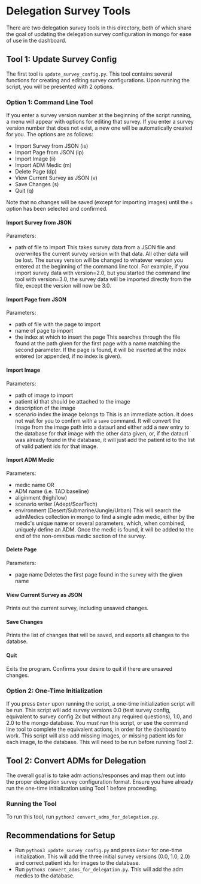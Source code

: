 # Delegation Survey Tools
There are two delegation survey tools in this directory, both of which share the goal of updating the delegation survey configuration in mongo for ease of use in the dashboard.

## Tool 1: Update Survey Config
The first tool is `update_survey_config.py`. This tool contains several functions for creating and editing survey configurations. Upon running the script, you will be presented with 2 options. 

### Option 1: Command Line Tool
If you enter a survey version number at the beginning of the script running, a menu will appear with options for editing that survey. If you enter a survey version number that does not exist, a new one will be automatically created for you. The options are as follows:
- Import Survey from JSON (is)
- Import Page from JSON (ip)
- Import Image (ii)
- Import ADM Medic (m)
- Delete Page (dp)
- View Current Survey as JSON (v)
- Save Changes (s)
- Quit (q)

Note that no changes will be saved (except for importing images) until the `s` option has been selected and confirmed.

#### Import Survey from JSON 
Parameters: 
- path of file to import
This takes survey data from a JSON file and overwrites the current survey version with that data. All other data will be lost. The survey version will be changed to whatever version you entered at the beginning of the command line tool. For example, if you import survey data with version=2.0, but you started the command line tool with version=3.0, the survey data will be imported directly from the file, except the version will now be 3.0. 

#### Import Page from JSON
Parameters:
- path of file with the page to import
- name of page to import
- the index at which to insert the page
This searches through the file found at the path given for the first page with a name matching the second parameter. If the page is found, it will be inserted at the index entered (or appended, if no index is given).

#### Import Image
Parameters:
- path of image to import
- patient id that should be attached to the image
- description of the image
- scenario index the image belongs to
This is an immediate action. It does not wait for you to confirm with a `save` command. It will convert the image from the image path into a dataurl and either add a new entry to the database for that image with the other data given, or, if the dataurl was already found in the database, it will just add the patient id to the list of valid patient ids for that image.

#### Import ADM Medic
Parameters:
- medic name
OR
- ADM name (i.e. TAD baseline)
- aliginment (high/low)
- scenario writer (Adept/SoarTech)
- environment (Desert/Submarine/Jungle/Urban)
This will search the admMedics collection in mongo to find a single adm medic, either by the medic's unique name or several parameters, which, when combined, uniquely define an ADM. Once the medic is found, it will be added to the end of the non-omnibus medic section of the survey.

#### Delete Page
Parameters:
- page name
Deletes the first page found in the survey with the given name

#### View Current Survey as JSON
Prints out the current survey, including unsaved changes.

#### Save Changes
Prints the list of changes that will be saved, and exports all changes to the databse.

#### Quit
Exits the program. Confirms your desire to quit if there are unsaved changes.


### Option 2: One-Time Initialization
If you press `Enter` upon running the script, a one-time initialization script will be run.
This script will add survey versions 0.0 (test survey config, equivalent to survey config 2x but without any required questions), 1.0, and 2.0 to the mongo database. You _must_ run this script, or use the command line tool to complete the equivalent actions, in order for the dashboard to work. This script will also add missing images, or missing patient ids for each image, to the database. This will need to be run before running Tool 2.


## Tool 2: Convert ADMs for Delegation
The overall goal is to take adm actions/responses and map them out into the proper delegation survey configuration format. Ensure you have already run the one-time initialization using Tool 1 before proceeding.

### Running the Tool
To run this tool, run `python3 convert_adms_for_delegation.py`.


## Recommendations for Setup
- Run `python3 update_survey_config.py` and press `Enter` for one-time initialization. This will add the three initial survey versions (0.0, 1.0, 2.0) and correct patient ids for images to the database.
- Run `python3 convert_adms_for_delegation.py`. This will add the adm medics to the database. 

